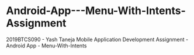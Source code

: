 # Android-App---Menu-With-Intents-Assignment
2019BTCS090 - Yash Taneja
Mobile Application Development Assignment - Android App - Menu-With-Intents
